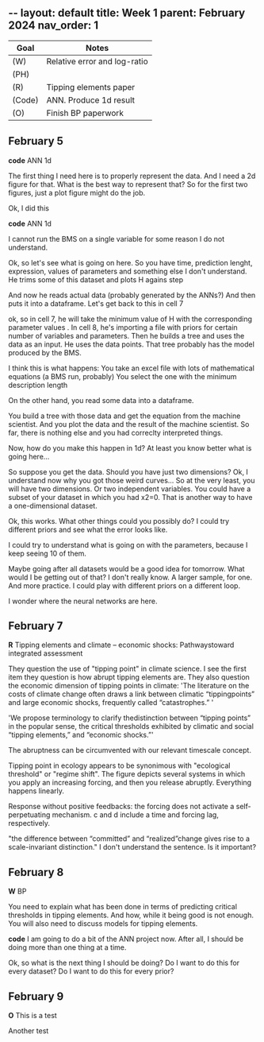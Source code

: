 --
layout: default
title: Week 1
parent: February 2024
nav_order: 1
---


| Goal | Notes |
| ----------- | ----------- |
|(W)|Relative error and log-ratio |
|(PH)| |
|(R)|Tipping elements paper |
|(Code)|ANN. Produce 1d result |
|(O)|Finish BP paperwork |


## February 5

**code** ANN 1d

The first thing I need here is to properly represent the data.
And I need a 2d figure for that. What is the best way to represent that?
So for the first two figures, just a plot figure might do the job.

Ok, I did this

**code** ANN 1d

I cannot run the BMS on a single variable for some reason I do not understand.

Ok, so let's see what is going on here. So you have time, prediction lenght, expression, values of parameters and something else I don't understand.
He trims some of this dataset and plots H agains step

And now he reads actual data (probably generated by the ANNs?) And then puts it into a dataframe. Let's get back to this in cell 7

ok, so in cell 7, he will take the minimum value of H with the corresponding parameter values
.
In cell 8, he's importing a file with priors for certain number of variables and parameters.
Then he builds a tree and uses the data as an input. He uses the data points.
That tree probably has the model produced by the BMS.

I think this is what happens:
 You take an excel file with lots of mathematical equations (a BMS run, probably)
 You select the one with the minimum description length

On the other hand, you read some data into a dataframe.

You build a tree with those data and get the equation from the machine scientist.
And you plot the data and the result of the machine scientist. So far, there is nothing else and you had correclty interpreted things.

Now, how do you make this happen in 1d? At least you know better what is going here...


So suppose you get the data. Should you have just two dimensions?
Ok, I understand now why you got those weird curves...
So at the very least, you will have two dimensions. Or two independent variables.
You could have a subset of your dataset in which you had x2=0. That is another way to have a one-dimensional dataset.

Ok, this works. What other things could you possibly do?
I could try different priors and see what the error looks like.

I could try to understand what is going on with the parameters, because I keep seeing 10 of them.

Maybe going after all datasets would be a good idea for tomorrow. What would I be getting out of that? I don't really know. A larger sample, for one. And more practice.
I could play with different priors on a different loop.

I wonder where the neural networks are here.

## February 7

**R** Tipping elements and climate – economic shocks: Pathwaystoward integrated assessment

They question the use of "tipping point" in climate science. I see the first item they question is how abrupt tipping elements are. They also question the economic dimension of tipping points in climate:
'The literature on the costs of climate change often draws a link between climatic “tippingpoints” and large economic shocks, frequently called “catastrophes.” '

'We propose terminology to clarify thedistinction between “tipping points” in the popular sense, the critical thresholds exhibited by climatic and social “tipping elements,” and “economic shocks.”'

The abruptness can be circumvented with our relevant timescale concept.

Tipping point in ecology appears to be synonimous with "ecological threshold" or "regime shift".
The figure depicts several systems in which you apply an increasing forcing, and then you release abruptly. Everything happens linearly.

Response without positive feedbacks: the forcing does not activate a self-perpetuating mechanism.
c and d include a time and forcing lag, respectively.

"the difference between “committed” and “realized”change gives rise to a scale-invariant distinction." I don't understand the sentence. Is it important?


## February 8

**W** BP

You need to explain what has been done in terms of predicting critical thresholds in tipping elements. And how, while it being good is not enough.
You will also need to discuss models for tipping elements.

**code** I am going to do a bit of the ANN project now. After all, I should be doing more than one thing at a time.

Ok, so what is the next thing I should be doing?
Do I want to do this for every dataset?
Do I want to do this for every prior?

## February 9

**O** This is a test

Another test